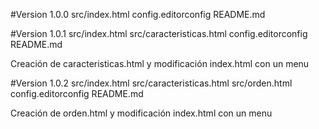 #Version 1.0.0
src/index.html
config.editorconfig
README.md

#Version 1.0.1
src/index.html
src/caracteristicas.html
config.editorconfig
README.md

Creación de caracteristicas.html y modificación index.html con un menu

#Version 1.0.2
src/index.html
src/caracteristicas.html
src/orden.html
config.editorconfig
README.md

Creación de orden.html y modificación index.html con un menu